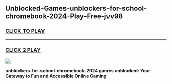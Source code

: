 
## Unblocked-Games-unblockers-for-school-chromebook-2024-Play-Free-jvv98
<h3>
<a href="https://premium76.site?title=unblockers-for-school-chromebook-2024&ref=18A1">CLICK TO PLAY</a></h3>
<hr>

<h3>
<a href="https://premium76.site?title=unblockers-for-school-chromebook-2024&ref=18A1">CLICK 2 PLAY</a>
  
</h3>

<a href="https://premium76.site?title=unblockers-for-school-chromebook-2024&ref=18A1"><img src="https://clearcache.store/games.png"></a>


**unblockers-for-school-chromebook-2024 games unblocked: Your Gateway to Fun and Accessible Online Gaming**
